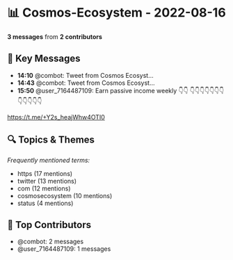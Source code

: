 # 📊 Cosmos-Ecosystem - 2022-08-16
**3 messages** from **2 contributors**

## 💬 Key Messages
- **14:10** @combot: [‌‌‌‌‎⁠](https://twitter.com/CosmosEcosystem/status/1559543064443723777)Tweet from Cosmos Ecosyst...
- **14:43** @combot: [‌‌‌‌‎⁠](https://twitter.com/CosmosEcosystem/status/1559551512434675716)Tweet from Cosmos Ecosyst...
- **15:50** @user_7164487109: Earn passive income weekly 👇👇
👇👇👇👇👇👇👇👇👇👇👇👇

https://t.me/+Y2s_heajWhw4OTI0

## 🔍 Topics & Themes
*Frequently mentioned terms:*
- https (17 mentions)
- twitter (13 mentions)
- com (12 mentions)
- cosmosecosystem (10 mentions)
- status (4 mentions)

## 👥 Top Contributors
- @combot: 2 messages
- @user_7164487109: 1 messages